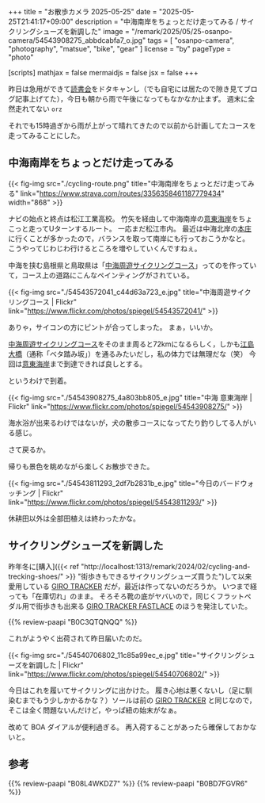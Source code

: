 +++
title = "お散歩カメラ 2025-05-25"
date =  "2025-05-25T21:41:17+09:00"
description = "中海南岸をちょっとだけ走ってみる / サイクリングシューズを新調した"
image = "/remark/2025/05/25-osanpo-camera/54543908275_abbdcabfa7_o.jpg"
tags = [ "osanpo-camera", "photography", "matsue", "bike", "gear" ]
license = "by"
pageType = "photo"

[scripts]
  mathjax = false
  mermaidjs = false
  jsx = false
+++

昨日は急用ができて[読書会](https://technical-book-reading-2.connpass.com/event/350009/ "第4回『Go言語で学ぶ並行プログラミング』オンライン読書会 - connpass")をドタキャンし（でも自宅には居たので隙き見てブログ記事上げてた），今日も朝から雨で午後になってもなかなか止まず。
週末に全然走れてない `orz`

それでも15時過ぎから雨が上がって晴れてきたので以前から計画してたコースを走ってみることにした。

## 中海南岸をちょっとだけ走ってみる

{{< fig-img src="./cycling-route.png" title="中海南岸をちょっとだけ走ってみる" link="https://www.strava.com/routes/3356358461187779434" width="868" >}}

ナビの始点と終点は松江工業高校。
竹矢を経由して中海南岸の[意東海岸]をちょこっと走ってUターンするルート。
一応まだ松江市内。
最近は中海北岸の[本庄][道の駅本庄]に行くことが多かったので，バランスを取って南岸にも行っておこうかなと。
こうやってじわじわ行けるところを増やしていくんですねぇ。

中海を挟む島根県と鳥取県は「[中海周遊サイクリングコース]」ってのを作っていて，コース上の道路にこんなペインティングがされている。

{{< fig-img src="./54543572041_c44d63a723_e.jpg" title="中海周遊サイクリングコース | Flickr" link="https://www.flickr.com/photos/spiegel/54543572041/" >}}

ありゃ，サイコンの方にピントが合ってしまった。
まぁ，いいか。

[中海周遊サイクリングコース]をそのまま周ると72kmになるらしく，しかも[江島大橋]（通称「ベタ踏み坂」）を通るみたいだし，私の体力では無理だな（笑） 今回は[意東海岸]まで到達できれば良しとする。

というわけで到着。

{{< fig-img src="./54543908275_4a803bb805_e.jpg" title="中海 意東海岸 | Flickr" link="https://www.flickr.com/photos/spiegel/54543908275/" >}}

海水浴が出来るわけではないが，犬の散歩コースになってたり釣りしてる人がいる感じ。

さて戻るか。

帰りも景色を眺めながら楽しくお散歩できた。

{{< fig-img src="./54543811293_2df7b2831b_e.jpg" title="今日のバードウォッチング | Flickr" link="https://www.flickr.com/photos/spiegel/54543811293/" >}}

休耕田以外は全部田植えは終わったかな。

## サイクリングシューズを新調した

昨年冬に[購入]({{< ref "http://localhost:1313/remark/2024/02/cycling-and-trecking-shoes/" >}} "街歩きもできるサイクリングシューズ買うた")して以来愛用している [GIRO TRACKER] だが，最近は作ってないのだろうか。
いつまで経っても「在庫切れ」のまま。
そろそろ靴の底がヤバいので，同じくフラットペダル用で街歩きも出来る [GIRO TRACKER FASTLACE] のほうを発注していた。

{{% review-paapi "B0C3QTQNQQ" %}} <!-- サイクリング・シューズ GIRO TRACKER FASTLACE -->

これがようやく出荷されて昨日届いたのだ。

{{< fig-img src="./54540706802_11c85a99ec_e.jpg" title="サイクリングシューズを新調した | Flickr" link="https://www.flickr.com/photos/spiegel/54540706802/" >}}

今日はこれを履いてサイクリングに出かけた。
履き心地は悪くないし（足に馴染むまでもう少しかかるかな？）ソールは前の [GIRO TRACKER] と同じなので，そこは全く問題ないんだけど，やっぱ紐の始末がなぁ。

改めて BOA ダイアルが便利過ぎる。
再入荷することがあったら確保しておかないと。

[中海周遊サイクリングコース]: https://www.pref.tottori.lg.jp/246075.htm "中海周遊サイクリングコースマップを作成しました。/地域振興局/とりネット/鳥取県公式サイト"
[松江工業高校]: https://maps.app.goo.gl/L7Giasn231yWTnwm9
[崎田大橋]: https://maps.app.goo.gl/CXyNvgDXXaDeyGDe8
[意東海岸]: https://maps.app.goo.gl/7mkk9fMPUfqYJxDu6
[道の駅本庄]: https://michinoeki-honjou.jp/ "道の駅本庄 公式ホームページ|島根県|山陰観光|弁慶生誕の地|休憩|軽食|トイレ"
[江島大橋]: https://maps.app.goo.gl/5467Rz7MF8K5Ze9Q8
[GIRO TRACKER]: https://www.amazon.co.jp/dp/B0B76PD6PS?tag=baldandersinf-22&linkCode=ogi&th=1&psc=1 "Amazon.co.jp: GIRO(ジロ) TRACKER トラッカー 自転車 サイクリング フラットペダルシューズ グリーン/ダークシャドウ EU41サイズ(約26cm) BOAダイヤル 【日本正規品】 : ファッション"
[GIRO TRACKER FASTLACE]: https://www.amazon.co.jp/dp/B0C3QTQNQQ?tag=baldandersinf-22&linkCode=ogi&th=1&psc=1 "Amazon.co.jp: [ジロ] TRACKER FASTLACE 自転車 サイクリング フラットペダルシューズ メンズ ダークシャドウ/トレイルグリーン 25.5 cm : ファッション"

## 参考

{{% review-paapi "B08L4WKDZ7" %}} <!-- PowerShot ZOOM -->
{{% review-paapi "B0BD7FGVR6" %}} <!-- GARMIN EDGE Explore 2 サイクルコンピュータ -->
